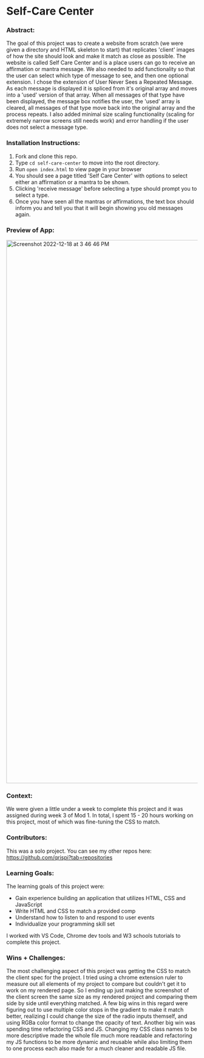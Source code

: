 # Self-Care Center 

### Abstract:
[//]: <> (Briefly describe what you built and its features. What problem is the app solving? How does this application solve that problem?)
The goal of this project was to create a website from scratch (we were given a directory and HTML skeleton to start) that replicates 'client' images of how the site should look and make it match as close as possible. The website is called Self Care Center and is a place users can go to receive an affirmation or mantra message. We also needed to add functionality so that the user can select which type of message to see, and then one optional extension. I chose the extension of User Never Sees a Repeated Message. As each message is displayed it is spliced from it's original array and moves into a 'used' version of that array. When all messages of that type have been displayed, the message box notifies the user, the 'used' array is cleared, all messages of that type move back into the original array and the process repeats. I also added minimal size scaling functionality (scaling for extremely narrow screens still needs work) and error handling if the user does not select a message type.

### Installation Instructions:
[//]: <> (What steps does a person have to take to get your app cloned down and running?)
1. Fork and clone this repo.
2. Type `cd self-care-center` to move into the root directory.
3. Run `open index.html` to view page in your browser
4. You should see a page titled 'Self Care Center' with options to select either an affirmation or a mantra to be shown.
5. Clicking 'receive message' before selecting a type should prompt you to select a type.
6. Once you have seen all the mantras or affirmations, the text box should inform you and tell you that it will begin showing you old messages again.
    
### Preview of App:
[//]: <> (Provide ONE gif or screenshot of your application - choose the "coolest" piece of functionality to show off.)
<img width="1431" alt="Screenshot 2022-12-18 at 3 46 46 PM" src="https://user-images.githubusercontent.com/24902544/208321982-a331929e-510e-4a8a-b11a-046a6c7dcbea.png">

### Context:
[//]: <> (Give some context for the project here. How long did you have to work on it? How far into the Turing program are you?)
We were given a little under a week to complete this project and it was assigned during week 3 of Mod 1. In total, I spent 15 - 20 hours working on this project, most of which was fine-tuning the CSS to match.

### Contributors:
[//]: <> (Who worked on this application? Link to their GitHubs.)
This was a solo project. You can see my other repos here: https://github.com/qrispi?tab=repositories

### Learning Goals:
[//]: <> (What were the learning goals of this project? What tech did you work with?)
The learning goals of this project were:
  - Gain experience building an application that utilizes HTML, CSS and JavaScript
  - Write HTML and CSS to match a provided comp
  - Understand how to listen to and respond to user events
  - Individualize your programming skill set

I worked with VS Code, Chrome dev tools and W3 schools tutorials to complete this project.

### Wins + Challenges:
[//]: <> (What are 2-3 wins you have from this project? What were some challenges you faced - and how did you get over them?)
The most challenging aspect of this project was getting the CSS to match the client spec for the project. I tried using a chrome extension ruler to measure out all elements of my project to compare but couldn't get it to work on my rendered page. So I ending up just making the screenshot of the client screen the same size as my rendered project and comparing them side by side until everything matched. A few big wins in this regard were figuring out to use multiple color stops in the gradient to make it match better, realizing I could change the size of the radio inputs themself, and using RGBa color format to change the opacity of text. Another big win was spending time refactoring CSS and JS. Changing my CSS class names to be more descriptive made the whole file much more readable and refactoring my JS functions to be more dynamic and reusable while also limiting them to one process each also made for a much cleaner and readable JS file.
